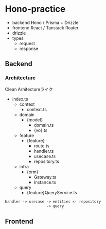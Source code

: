 # Hono-practice

- backend Hono / Prisma + Drizzle
- frontend React / Tanstack Router
- drizzle
- types
  - request
  - response

## Backend

### Architecture

Clean Arhitectureライク

- index.ts
  - context
    - context.ts
  - domain
    - {model}
      - domain.ts
      - {vo}.ts
  - feature
    - {feature}
      - route.ts
      - handler.ts
      - usecase.ts
      - repository.ts
  - infra
    - {orm}
      - Gateway.ts
      - Instance.ts
  - query
    - {feature}QueryService.ts

```txt
handler -> usecase -> entities <- repository
                   -> query
```

## Frontend
